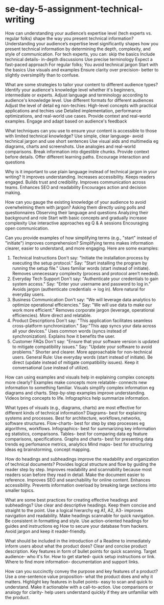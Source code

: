 # se-day-5-assignment-technical-writing
How can understanding your audience’s expertise level (tech experts vs. regular folks) shape the way you present technical information?
Understanding your audience’s expertise level significantly shapes how you present technical information by determining the depth, complexity, and style of communication.
For tech experts, you can: 
skip the basics
Include technical details- in-depth discussions
Use precise terminology
Expect a fast-paced approach
For regular folks;
You avoid technical jargon
Start with the basics
Use visuals and examples
Ensure clarity over precision- better to slightly oversimplify than to confuse.

What are some strategies to tailor your content to different audience types?
Identify your audience's knowledge level whether it's beginners, intermediate or experts.
Adjust language and terminology according to audience's knowledge level.
Use different formats for different audiences
Adjust the level of detail eg non-techies: High-level concepts with practical applications and techies use Detailed implementation, performance optimizations, and real-world use cases.
Provide context and real-world examples.
Engage and adapt based on audience's feedback

What techniques can you use to ensure your content is accessible to those with limited technical knowledge?
Use simple, clear language- avoid technical jargon and use short sentences
Use visual aids and multimedia eg diagrams, charts and screenshots.
Use analogies and real-world comparisons.
Break information into digestible chunks.
Provide context before details.
Offer different learning paths.
Encourage interaction and questions

Why is it important to use plain language instead of technical jargon in your writing?
It improves understanding.
Increases accessibility.
Keeps readers engaged.
Builds trust and credibility.
Improves communication across teams.
Enhances SEO and readability
Encourages action and decision making.



How can you gauge the existing knowledge of your audience to avoid overwhelming them with jargon?
Asking them directly using polls and questionnaires
Observing their language and questions
Analyzing their background and role
Start with basic concepts and gradually increase complexity
Use interactive approaches eg Q & A sessions
Encouraging open communication.

Can you provide examples of how simplifying terms (e.g., "start" instead of "initiate") improves comprehension?
Simplifying terms makes information clearer, easier to understand, and more engaging. Here are some examples:
1. Technical Instructions
Don't say: "Initiate the installation process by executing the setup protocol."
Say: "Start installing the program by running the setup file."
Uses familiar words (start instead of initiate).
Removes unnecessary complexity (process and protocol aren’t needed).
2. Everyday Tech Support
Don't say: "Authenticate your credentials to gain system access."
Say: "Enter your username and password to log in."
Avoids jargon (authenticate credentials → log in).
More natural for everyday users.
3. Business Communication
Don't say: "We will leverage data analytics to optimize operational efficiencies."
Say: "We will use data to make our work more efficient."
Removes corporate jargon (leverage, operational efficiencies).
More direct and relatable.
4. Product Descriptions
Don't say: "This application facilitates seamless cross-platform synchronization."
Say:"This app syncs your data across all your devices."
Uses common words (syncs instead of synchronization).
Explains how it benefits the user.
5. Customer FAQs
Don't say: "Ensure that your software version is updated to mitigate compatibility issues."
Say: "Update your software to avoid problems."
Shorter and clearer.
More approachable for non-technical users.
General Rule:
Use everyday words (start instead of initiate).
Be direct (update instead of mitigate compatibility issues).
Keep it conversational (use instead of utilize).

How can using examples and visuals help in explaining complex concepts more clearly?
Examples make concepts more relatable- connects new information to something familiar.
Visuals simplify complex information eg diagrams and charts.
Step-by-step examples improve understanding.
Videos bring concepts to life.
Infographics help summarize information.

What types of visuals (e.g., diagrams, charts) are most effective for different kinds of technical information?
Diagrams- best for explaining systems and processes. Best for architecture, workflows,networks, software structures.
Flow-charts- best for step by step processes eg algorithms, workflows.
Infographics- best for summarizing key information eg statistics, comparisons.
Tables- best for comparing data eg feature comparisons, specifications.
Graphs and charts- best for presenting data trends eg perfomance metrics, analytics
Mind maps- best for structuring ideas eg brainstorming, concept mapping.

How do headings and subheadings improve the readability and organization of technical documents?
Provides logical structure and flow by guiding the reader step by step.
Improves readability and scannability because most readers scan before they read in detail.
Make the document easier to reference.
Improves SEO and searchability for online content.
Enhances accessibility.
Prevents information overload by breaking large sections into smaller topics.

What are some best practices for creating effective headings and subheadings?
Use clear and descriptive headings.
Keep them concise and straight to the point.
Use a logical hierarchy eg A1, A2, A3- improves navigation and readability.
Make headings scannable for quick navigation.
Be consistent in formatting and style.
Use action-oriented headings for guides and instructions eg How to secure your database from hackers.
Avoid jargon and keep it reader-friendly.

What should be included in the introduction of a Readme to immediately inform users about what the product does?
Clear and concise product description.
Key features in form of bullet points for quick scanning.
Target audience- who it's for.
How to get started- quick setup instructions or link.
Where to find more information- documentation and support links.

How can you succinctly convey the purpose and key features of a product?
Use a one-sentence value proposition- what the product does and why it matters.
Highlight key features in bullet points- easy to scan and quick to understand.
Make it actionablw with a call-to-action.
Use comparisons or analogy for clarity- help users understand quickly if they are unfamiliar with the product.





